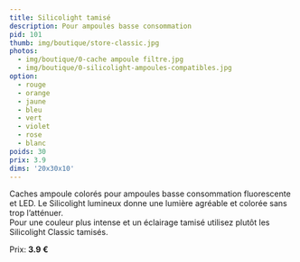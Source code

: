 ```yaml
---
title: Silicolight tamisé
description: Pour ampoules basse consommation
pid: 101
thumb: img/boutique/store-classic.jpg
photos:
  - img/boutique/0-cache ampoule filtre.jpg
  - img/boutique/0-silicolight-ampoules-compatibles.jpg
option:
  - rouge
  - orange
  - jaune
  - bleu
  - vert
  - violet
  - rose
  - blanc
poids: 30
prix: 3.9
dims: '20x30x10'
---
```


Caches ampoule colorés pour ampoules basse consommation fluorescente et LED. Le Silicolight lumineux donne une lumière agréable et colorée sans trop l’atténuer.  
Pour une couleur plus intense et un éclairage tamisé utilisez plutôt les Silicolight Classic tamisés.

Prix: **3.9 €**
